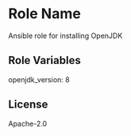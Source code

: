 Role Name
=========

Ansible role for installing OpenJDK


Role Variables
--------------

openjdk_version: 8

License
-------

Apache-2.0

